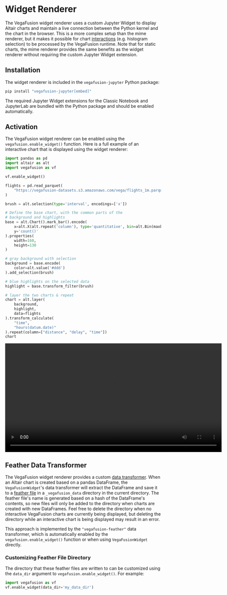 # Widget Renderer

The VegaFusion widget renderer uses a custom Jupyter Widget to display Altair charts and maintain a live connection between the Python kernel and the chart in the browser.  This is a more complex setup than the mime renderer, but it makes it possible for chart [interactions](https://altair-viz.github.io/user_guide/interactions.html) (e.g. histogram selection) to be processed by the VegaFusion runtime.  Note that for static charts, the mime renderer provides the same benefits as the widget renderer without requiring the custom Jupyter Widget extension.

## Installation
The widget renderer is included in the `vegafusion-jupyter` Python package:

```bash
pip install "vegafusion-jupyter[embed]"
```

The required Jupyter Widget extensions for the Classic Notebook and JupyterLab are bundled with the Python package and should be enabled automatically. 

## Activation
The VegaFusion widget renderer can be enabled using the `vegafusion.enable_widget()` function. Here is a full example of an interactive chart that is displayed using the widget renderer:

```python
import pandas as pd
import altair as alt
import vegafusion as vf

vf.enable_widget()

flights = pd.read_parquet(
    "https://vegafusion-datasets.s3.amazonaws.com/vega/flights_1m.parquet"
)

brush = alt.selection(type='interval', encodings=['x'])

# Define the base chart, with the common parts of the
# background and highlights
base = alt.Chart().mark_bar().encode(
    x=alt.X(alt.repeat('column'), type='quantitative', bin=alt.Bin(maxbins=20)),
    y='count()'
).properties(
    width=160,
    height=130
)

# gray background with selection
background = base.encode(
    color=alt.value('#ddd')
).add_selection(brush)

# blue highlights on the selected data
highlight = base.transform_filter(brush)

# layer the two charts & repeat
chart = alt.layer(
    background,
    highlight,
    data=flights
).transform_calculate(
    "time",
    "hours(datum.date)"
).repeat(column=["distance", "delay", "time"])
chart
```

<video width="700" controls>
  <source src="https://user-images.githubusercontent.com/15064365/209974420-480121b4-b206-4bb2-b473-0c663e38ea5e.mov" type="video/mp4">
This browser does not support the video tag.
</video>

## Feather Data Transformer
The VegaFusion widget renderer provides a custom [data transformer](https://altair-viz.github.io/user_guide/data_transformers.html). When an Altair chart is created based on a pandas DataFrame, the `VegaFusionWidget`'s data transformer will extract the DataFrame and save it to a [feather file](https://arrow.apache.org/docs/python/feather.html) in a `_vegafusion_data` directory in the current directory.  The feather file's name is generated based on a hash of the DataFrame's contents, so new files will only be added to the directory when charts are created with new DataFrames.  Feel free to delete the directory when no interactive VegaFusion charts are currently being displayed, but deleting the directory while an interactive chart is being displayed may result in an error.

This approach is implemented by the `"vegafusion-feather"` data transformer, which is automatically enabled by the `vegafusion.enable_widget()` function or when using `VegaFusionWidget` directly.

### Customizing Feather File Directory
The directory that these feather files are written to can be customized using the `data_dir` argument to `vegafusion.enable_widget()`. For example:

```python
import vegafusion as vf
vf.enable_widget(data_dir='my_data_dir')
```
